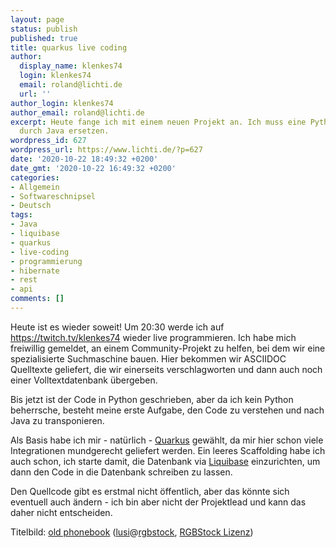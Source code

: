 ```yaml
---
layout: page
status: publish
published: true
title: quarkus live coding
author:
  display_name: klenkes74
  login: klenkes74
  email: roland@lichti.de
  url: ''
author_login: klenkes74
author_email: roland@lichti.de
excerpt: Heute fange ich mit einem neuen Projekt an. Ich muss eine Python-Software
  durch Java ersetzen.
wordpress_id: 627
wordpress_url: https://www.lichti.de/?p=627
date: '2020-10-22 18:49:32 +0200'
date_gmt: '2020-10-22 16:49:32 +0200'
categories:
- Allgemein
- Softwareschnipsel
- Deutsch
tags:
- Java
- liquibase
- quarkus
- live-coding
- programmierung
- hibernate
- rest
- api
comments: []
---
```

<p><!-- wp:paragraph --></p>
<p>Heute ist es wieder soweit! Um 20:30 werde ich auf <a rel="noreferrer noopener" href="https://twitch.tv/klenkes74" target="_blank">https://twitch.tv/klenkes74</a> wieder live programmieren. Ich habe mich freiwillig gemeldet, an einem Community-Projekt zu helfen, bei dem wir eine spezialisierte Suchmaschine bauen. Hier bekommen wir ASCIIDOC Quelltexte geliefert, die wir einerseits verschlagworten und dann auch noch einer Volltextdatenbank übergeben.</p>
<p><!-- /wp:paragraph --></p>
<p><!-- wp:paragraph --></p>
<p>Bis jetzt ist der Code in Python geschrieben, aber da ich kein Python beherrsche, besteht meine erste Aufgabe, den Code zu verstehen und nach Java zu transponieren.</p>
<p><!-- /wp:paragraph --></p>
<p><!-- wp:paragraph --></p>
<p>Als Basis habe ich mir - natürlich - <a rel="noreferrer noopener" href="https://quarkus.io" target="_blank">Quarkus</a> gewählt, da mir hier schon viele Integrationen mundgerecht geliefert werden. Ein leeres Scaffolding habe ich auch schon, ich starte damit, die Datenbank via <a rel="noreferrer noopener" href="https://www.liquibase.com/" target="_blank">Liquibase</a> einzurichten, um dann den Code in die Datenbank schreiben zu lassen.</p>
<p><!-- /wp:paragraph --></p>
<p><!-- wp:paragraph --></p>
<p>Den Quellcode gibt es erstmal nicht öffentlich, aber das könnte sich eventuell auch ändern - ich bin aber nicht der Projektlead und kann das daher nicht entscheiden.</p>
<p><!-- /wp:paragraph --></p>
<p><!-- wp:paragraph {"fontSize":"small"} --></p>
<p class="has-small-font-size">Titelbild:&nbsp;<a href="https://www.rgbstock.com/photo/mD1OYUK/old+phonebook">old phonebook</a>&nbsp;(<a href="https://www.rgbstock.com/user/lusi">lusi</a>@<a href="https://www.rgbstock.com/">rgbstock</a>,&nbsp;<a href="https://www.rgbstock.com/license">RGBStock Lizenz</a>)</p>
<p><!-- /wp:paragraph --></p>
